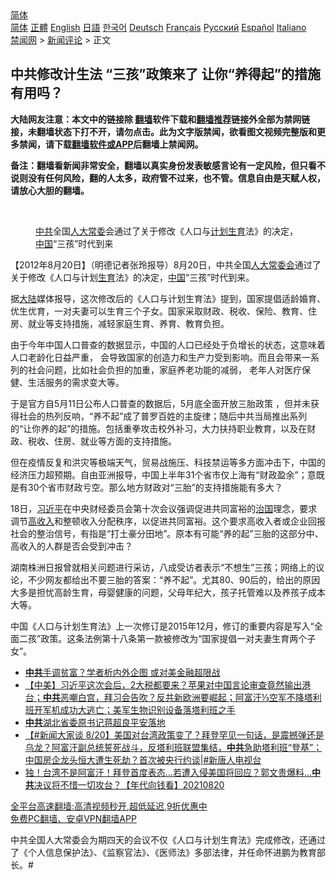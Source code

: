  <!-- 面包屑导航 --> <div class="breadcrumb"><!-- GTranslate: https://gtranslate.io/ -->  <div class="switcher notranslate">  <div class="selected">  <a href="#" onclick="return false;"> 简体</a>  </div>  <div class="option">  <a href="https://www.bannedbook.org" onclick="doGTranslate('zh-CN|zh-CN');jQuery('div.switcher div.selected a').html(jQuery(this).html());return false;" title="简体中文" class="nturl selected"> 简体</a>  <a href="https://www.bannedbook.org/zh-tw/" onclick="doGTranslate('zh-CN|zh-TW');jQuery('div.switcher div.selected a').html(jQuery(this).html());return false;" title="繁體中文" class="nturl"> 正體</a>  <a href="https://www.bannedbook.org/en/" onclick="doGTranslate('zh-CN|en');jQuery('div.switcher div.selected a').html(jQuery(this).html());return false;" title="English" class="nturl"> English</a>  <a href="https://www.bannedbook.org/ja/" onclick="doGTranslate('zh-CN|ja');jQuery('div.switcher div.selected a').html(jQuery(this).html());return false;" title="日本語" class="nturl"> 日語</a>  <a href="https://www.bannedbook.org/ko/" onclick="doGTranslate('zh-CN|ko');jQuery('div.switcher div.selected a').html(jQuery(this).html());return false;" title="한국어" class="nturl"> 한국어</a>  <a href="https://www.bannedbook.org/de/" onclick="doGTranslate('zh-CN|de');jQuery('div.switcher div.selected a').html(jQuery(this).html());return false;" title="Deutsch" class="nturl"> Deutsch</a>  <a href="https://www.bannedbook.org/fr/" onclick="doGTranslate('zh-CN|fr');jQuery('div.switcher div.selected a').html(jQuery(this).html());return false;" title="Français" class="nturl"> Français</a>  <a href="https://www.bannedbook.org/ru/" onclick="doGTranslate('zh-CN|ru');jQuery('div.switcher div.selected a').html(jQuery(this).html());return false;" title="Русский" class="nturl"> Русский</a>  <a href="https://www.bannedbook.org/es/" onclick="doGTranslate('zh-CN|es');jQuery('div.switcher div.selected a').html(jQuery(this).html());return false;" title="Español" class="nturl"> Español</a>  <a href="https://www.bannedbook.org/it/" onclick="doGTranslate('zh-CN|it');jQuery('div.switcher div.selected a').html(jQuery(this).html());return false;" title="Italiano" class="nturl"> Italiano</a>  </div>  </div>      <div class='breadcrumb-sub'><!-- Breadcrumb NavXT 6.3.0 --> <a href="https://www.bannedbook.org/" class="home">禁闻网</a> &gt; <a href="https://www.bannedbook.org/bnews/comments/" class="category">新闻评论</a> &gt; 正文</div></div><h2>中共修改计生法 “三孩”政策来了 让你“养得起”的措施有用吗？</h2> <p class="notice"><b>大陆网友注意：本文中的链接除 <a href="https://github.com/bannedbook/fanqiang" >翻墙</a>软件下载和<a href="https://github.com/killgcd/justmysocks/blob/master/README.md">翻墙推荐</a>链接外全部为禁网链接，未翻墙状态下打不开，请勿点击。此为文字版禁闻，欲看图文视频完整版和更多禁闻，请下载<a href="https://github.com/bannedbook/fanqiang">翻墙软件或APP</a>后翻墙上禁闻网。</p><p>备注：翻墙看新闻非常安全，翻墙以真实身份发表敏感言论有一定风险，但只看不说则没有任何风险，翻的人太多，政府管不过来，也不管。信息自由是天赋人权，请放心大胆的翻墙。</b></p>  <div class="entry"> <br /> <figure><a href="https://i2.wp.com/upload-images-bucket-v64rleca837do.s3.eu-west-1.amazonaws.com/wp-content/uploads/2021/08/20154348/Screen-Shot-2021-08-21-at-1.48.12-am.png?fit=545%2C378&#038;ssl=1" data-caption="中共全国人大常委会通过了关于修改《人口与计划生育法》的决定，中国“三孩”时代到来"></a><figcaption class="wp-caption-text"><a href="https://www.bannedbook.org/bnews/tag/%e4%b8%ad%e5%85%b1/" class="st_tag internal_tag" rel="tag" title="标签 中共 下的日志">中共</a>全国<a href="https://www.bannedbook.org/bnews/tag/%e4%ba%ba%e5%a4%a7%e5%b8%b8%e5%a7%94/" class="st_tag internal_tag" rel="tag" title="标签 人大常委 下的日志">人大常委</a>会通过了关于修改《人口与<a href="https://www.bannedbook.org/bnews/tag/%e8%ae%a1%e5%88%92%e7%94%9f%e8%82%b2/" class="st_tag internal_tag" rel="tag" title="标签 计划生育 下的日志">计划生育</a>法》的决定，<a href="https://www.bannedbook.org/bnews/tag/%E4%B8%AD%E5%9B%BD/" class="st_tag internal_tag" rel="tag" title="标签 中国 下的日志">中国</a>“三孩”时代到来</figcaption></figure> <p>【2012年8月20日】（明德记者张玲报导）8月20日，中共全国<a href="https://www.bannedbook.org/bnews/tag/%e4%ba%ba%e5%a4%a7%e5%b8%b8%e5%a7%94%e4%bc%9a/" class="st_tag internal_tag" rel="tag" title="标签 人大常委会 下的日志">人大常委会</a>通过了关于修改《人口与计划<a href="https://www.bannedbook.org/bnews/tag/%e7%94%9f%e8%82%b2/" class="st_tag internal_tag" rel="tag" title="标签 生育 下的日志">生育</a>法》的决定，<span class='wp_keywordlink_affiliate'><a href="https://www.bannedbook.org/" title="中国" target="_blank">中国</a></span>“三孩”时代到来。</p> <p>据<span class='wp_keywordlink_affiliate'><a href="https://www.bannedbook.org/" title="大陆" target="_blank">大陆</a></span>媒体报导，这次修改后的《人口与计划生育法》提到，国家提倡适龄婚育、优生优育，一对夫妻可以生育三个子女。国家采取财政、税收、保险、教育、住房、就业等支持措施，减轻家庭生育、养育、教育负担。</p>  <p>由于今年中国人口普查的数据显示，中国的人口已经处于负增长的状态，这意味着人口老龄化日益严重， 会导致国家的创造力和生产力受到影响。而且会带来一系列的社会问题，比如社会负担的加重，家庭养老功能的减弱， 老年人对医疗保健、生活服务的需求变大等。</p> <p>于是官方自5月11日公布人口普查的数据后，5月底全面开放三胎政策 ，但并未获得社会的热列反响，“养不起”成了普罗百姓的主旋律；随后中共当局推出系列的“让你养的起”的措施。包括重拳攻击校外补习，大力扶持职业教育，以及在财政、税收、住房、就业等方面的支持措施。</p>  <p>但在疫情反复和洪灾等极端天气，贸易战施压、科技禁运等多方面冲击下，中国的经济压力超预期。自由亚洲报导，中国上半年31个省市仅上海有“财政盈余”；意既是有30个省市财政亏空。那么地方财政对“三胎”的支持措施能有多大？</p> <p>18日，<a href="https://www.bannedbook.org/bnews/tag/%e4%b9%a0%e8%bf%91%e5%b9%b3/" class="st_tag internal_tag" rel="tag" title="标签 习近平 下的日志">习近平</a>在中央财经委员会第十次会议强调促进共同富裕的<span class='wp_keywordlink'><a href="https://www.bannedbook.org/forum24/topic8925.html" title="《治国大道》" target="_blank">治国</a></span>理念，要求调节<a href="https://www.bannedbook.org/bnews/tag/%E9%AB%98%E6%94%B6%E5%85%A5/" class="st_tag internal_tag" rel="tag" title="标签 高收入 下的日志">高收入</a>和整顿收入分配秩序，以促进共同富裕。这个要求高收入者或企业回报社会的整治信号，有指是“打土豪分田地”。原本有可能“养的起”三胎的这部分中、高收入的人群是否会受到冲击？</p>  <p>湖南株洲日报曾就相关问题进行采访，八成受访者表示“不想生”三孩；网络上的议论，不少网友都给出不要三胎的答案：“养不起”。尤其80、90后的，给出的原因大多是担忧高龄生育，母婴健康的问题，父母年纪大，孩子托管难以及养孩子成本大等。</p> <p>中国《人口与计划生育法》上一次修订是2015年12月，修订的重要内容是写入“全面二孩”政策。这条法例第十八条第一款被修改为“国家提倡一对夫妻生育两个子女”。</p>  <ul class='op-related-articles' title='相关阅读'> <li><a href='https://www.bannedbook.org/bnews/taiwannews/20210820/1610044.html' target='_blank'><b>中共</b>手调贫富？学者析内外企图 或对美金融超限战</a></li> <li><a href='https://www.bannedbook.org/bnews/bannedvideo/20210820/1610010.html' target='_blank'>【中美】习近平这次会后，2大税都要来？苹果对中国言论审查竟然输出港台；<b>中共</b>恶嘲白宫，拜习会告吹？反共新欧洲要崛起；阿富汗⅓空军不降塔利班开军机成功大逃亡；美军生物识别设备落塔利班之手</a></li> <li><a href='https://www.bannedbook.org/bnews/baitai/20210820/1609975.html' target='_blank'><b>中共</b>湖北省委原书记蒋超良平安落地</a></li> <li><a href='https://www.bannedbook.org/bnews/bannedvideo/20210820/1609954.html' target='_blank'>【#新闻大家谈 8/20】美国对台湾政策变了？拜登罕见一句话，是震撼弹还是乌龙？阿富汗副总统誓死战斗，反塔利班联盟集结，<b>中共</b>急助塔利班“登基”；中国房企龙头恒大遭生死劫？首次被央行约谈|#新唐人电视台</a></li> <li><a href='https://www.bannedbook.org/bnews/taiwannews/20210820/1609951.html' target='_blank'>独！台湾不是阿富汗！拜登首度表态…若遭入侵美国将回应？郭文贵爆料…<b>中共</b>决议将不惜一切攻台？【年代向钱看】20210820</a></li> </ul> <p class="texttj"> <a href="https://github.com/bannedbook/fanqiang/wiki/V2ray%E6%9C%BA%E5%9C%BA" target="_blank">全平台高速翻墙:高清视频秒开,超低延迟,9折优惠中</a><br/> <a href="https://github.com/bannedbook/fanqiang/wiki/%E7%A6%81%E9%97%BB%E7%BD%91%E5%AE%89%E5%8D%93%E7%BF%BB%E5%A2%99%E6%96%B0%E9%97%BBAPP" target="_blank">免费PC翻墙、安卓VPN翻墙APP</a></p><p>中共全国人大常委会为期四天的会议不仅《人口与计划生育法》完成修改，还通过了《个人信息保护法》、《监察官法》、《医师法》多部法律，并任命怀进鹏为教育部长。#</p><a name='sharetosocial'></a>  <div style="margin-bottom:5px;padding-bottom:5px;clear:both"> <div id="archive-pix-1" class="banner-ads"> <!-- AuctionX Display platform tag START --> <div id="26318x728x90x621x_ADSLOT2" clicktrack="%%CLICK_URL_ESC%%"></div> <!-- AuctionX Display platform tag END --> </div> <div id="archive-pix-2" class="banner-ads"> <!-- AuctionX Display platform tag START --> <div id="26315x300x250x621x_ADSLOT2" clicktrack="%%CLICK_URL_ESC%%"></div> <!-- AuctionX Display platform tag END --> </div> </div>  <div id="archive-pix-1" class="banner-ads"> <!-- AuctionX Display platform tag START --> <div id="26318x728x90x621x_ADSLOT3" clicktrack="%%CLICK_URL_ESC%%"></div> <!-- AuctionX Display platform tag END --> </div> </div><!--END ENTRY--> 